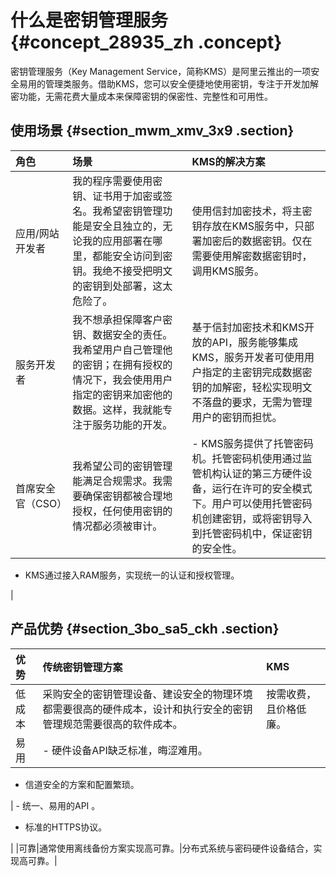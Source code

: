 # 什么是密钥管理服务 {#concept_28935_zh .concept}

密钥管理服务（Key Management Service，简称KMS）是阿里云推出的一项安全易用的管理类服务。借助KMS，您可以安全便捷地使用密钥，专注于开发加解密功能，无需花费大量成本来保障密钥的保密性、完整性和可用性。

## 使用场景 {#section_mwm_xmv_3x9 .section}

|角色|场景|KMS的解决方案|
|:-|:-|:-------|
|应用/网站开发者|我的程序需要使用密钥、证书用于加密或签名。我希望密钥管理功能是安全且独立的，无论我的应用部署在哪里，都能安全访问到密钥。我绝不接受把明文的密钥到处部署，这太危险了。|使用信封加密技术，将主密钥存放在KMS服务中，只部署加密后的数据密钥。仅在需要使用解密数据密钥时，调用KMS服务。|
|服务开发者|我不想承担保障客户密钥、数据安全的责任。我希望用户自己管理他的密钥；在拥有授权的情况下，我会使用用户指定的密钥来加密他的数据。这样，我就能专注于服务功能的开发。|基于信封加密技术和KMS开放的API，服务能够集成KMS，服务开发者可使用用户指定的主密钥完成数据密钥的加解密，轻松实现明文不落盘的要求，无需为管理用户的密钥而担忧。|
|首席安全官（CSO）|我希望公司的密钥管理能满足合规需求。我需要确保密钥都被合理地授权，任何使用密钥的情况都必须被审计。| -   KMS服务提供了托管密码机。托管密码机使用通过监管机构认证的第三方硬件设备，运行在许可的安全模式下。用户可以使用托管密码机创建密钥，或将密钥导入到托管密码机中，保证密钥的安全性。
-   KMS通过接入RAM服务，实现统一的认证和授权管理。

 |

## 产品优势 {#section_3bo_sa5_ckh .section}

|优势|传统密钥管理方案|KMS|
|:-|:-------|:--|
|低成本|采购安全的密钥管理设备、建设安全的物理环境都需要很高的硬件成本，设计和执行安全的密钥管理规范需要很高的软件成本。|按需收费，且价格低廉。|
|易用| -   硬件设备API缺乏标准，晦涩难用。
-   信道安全的方案和配置繁琐。

 | -   统一、易用的API 。
-   标准的HTTPS协议。

 |
|可靠|通常使用离线备份方案实现高可靠。|分布式系统与密码硬件设备结合，实现高可靠。|


